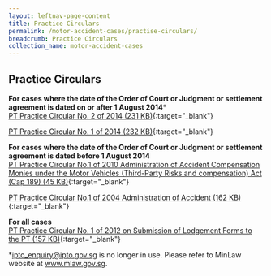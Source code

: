 ```yaml
---
layout: leftnav-page-content
title: Practice Circulars
permalink: /motor-accident-cases/practise-circulars/
breadcrumb: Practice Circulars
collection_name: motor-accident-cases
---
```


Practice Circulars
---

**For cases where the date of the Order of Court or Judgment or settlement agreement is dated on or after 1 August 2014***<br>
[PT Practice Circular No. 2 of 2014 (231 KB)](/files/PTCircular2of2014MA.pdf){:target="_blank"}

[PT Practice Circular No. 1 of 2014 (232 KB)](/files/PTCircular1of2014MA.pdf){:target="_blank"}

**For cases where the date of the Order of Court or Judgment or settlement agreement is dated before 1 August 2014**<br>
[PT Practice Circular No.1 of 2010 Administration of Accident Compensation Monies under the Motor Vehicles (Third-Party Risks and compensation) Act (Cap 189) (45 KB)](/files/linkclickba47.pdf){:target="_blank"}

[PT Practice Circular No.1 of 2004 Administration of Accident (162 KB)](/files/PracticeCircular1of2004NEW.pdf){:target="_blank"}

**For all cases**<br>
[PT Practice Circular No. 1 of 2012 on Submission of Lodgement Forms to the PT (157 KB)](/files/linkclickc662.pdf){:target="_blank"}

*ipto_enquiry@ipto.gov.sg is no longer in use. Please refer to MinLaw website at www.mlaw.gov.sg.

